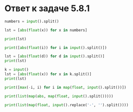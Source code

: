 # Ответ к задаче 5.8.1

```python
numbers = input().split()

lst = [abs(float(x)) for x in numbers]

print(lst)
```

```python
print([abs(float(i)) for i in input().split()])
```

```python
lst = [abs(float(d)) for d in input().split()]
print(lst)
```

```python
k = input()
lst = [abs(float(x)) for x in k.split()]
print(lst)
```

```python
print([max(-i, i) for i in map(float, input().split())])
```

```python
print(list(map(abs, map(float, input().split()))))
```

```python
print(list(map(float, input().replace('-', '').split())))
```

